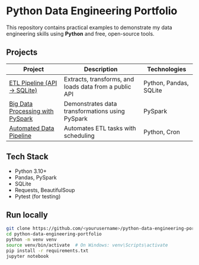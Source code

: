 # Python Data Engineering Portfolio

This repository contains practical examples to demonstrate my data engineering skills using **Python** and free, open-source tools.

## Projects
| Project | Description | Technologies |
|----------|--------------|---------------|
| [ETL Pipeline (API → SQLite)](notebooks/etl_example.ipynb) | Extracts, transforms, and loads data from a public API | Python, Pandas, SQLite |
| [Big Data Processing with PySpark](notebooks/pyspark_basics.ipynb) | Demonstrates data transformations using PySpark | PySpark |
| [Automated Data Pipeline](src/) | Automates ETL tasks with scheduling | Python, Cron |

## Tech Stack
- Python 3.10+
- Pandas, PySpark
- SQLite
- Requests, BeautifulSoup
- Pytest (for testing)

## Run locally
```bash
git clone https://github.com/<yourusername>/python-data-engineering-portfolio.git
cd python-data-engineering-portfolio
python -m venv venv
source venv/bin/activate  # On Windows: venv\Scripts\activate
pip install -r requirements.txt
jupyter notebook
